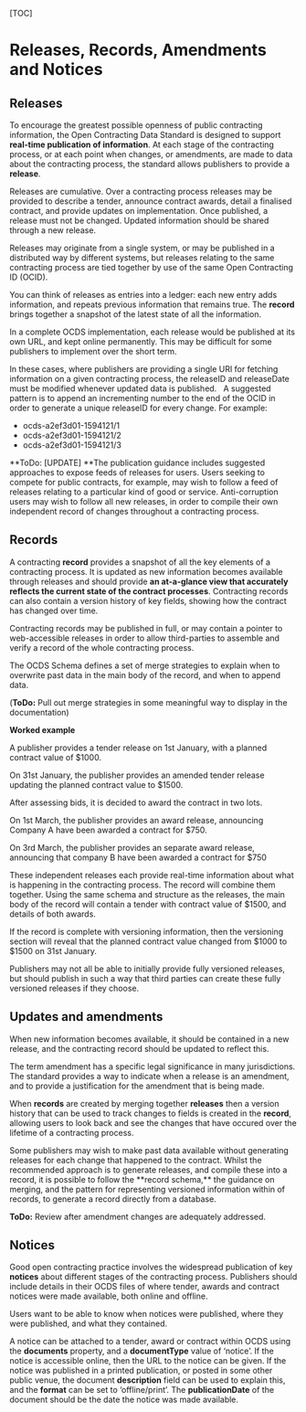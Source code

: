 [TOC]

# Releases, Records, Amendments and Notices

## Releases

To encourage the greatest possible openness of public contracting information, the Open Contracting Data Standard is designed to support **real-time publication of information**. At each stage of the contracting process, or at each point when changes, or amendments, are made to data about the contracting process, the standard allows publishers to provide a **release**.

Releases are cumulative. Over a contracting process releases may be provided to describe a tender, announce contract awards, detail a finalised contract, and provide updates on implementation. Once published, a release must not be changed. Updated information should be shared through a new release.

Releases may originate from a single system, or may be published in a distributed way by different systems, but releases relating to the same contracting process are tied together by use of the same Open Contracting ID (OCID).

You can think of releases as entries into a ledger: each new entry adds information, and repeats previous information that remains true. The **record** brings together a snapshot of the latest state of all the information.

<div class="well">
<p>In a complete OCDS implementation, each release would be published at its own URL, and kept online permanently. This may be difficult for some publishers to implement over the short term.
</p>
<p>
In these cases, where publishers are providing a single URI for fetching information on a given contracting process, the releaseID and releaseDate must be modified whenever updated data is published.   A suggested pattern is to append an incrementing number to the end of the OCID in order to generate a unique releaseID for every change. For example:
</p>
<ul>
    <li>ocds-a2ef3d01-1594121/1</li>
    <li>ocds-a2ef3d01-1594121/2</li>
    <li>ocds-a2ef3d01-1594121/3</li>
</ul>
</div>

**ToDo: [UPDATE] **The publication guidance includes suggested approaches to expose feeds of releases for users. Users seeking to compete for public contracts, for example, may wish to follow a feed of releases relating to a particular kind of good or service. Anti-corruption users may wish to follow all new releases, in order to compile their own independent record of changes throughout a contracting process.

## Records

A contracting **record** provides a snapshot of all the key elements of a contracting process. It is updated as new information becomes available through releases and should provide **an at-a-glance view that accurately reflects the current state of the contract processes**. Contracting records can also contain a version history of key fields, showing how the contract has changed over time. 

Contracting records may be published in full, or may contain a pointer to web-accessible releases in order to allow third-parties to assemble and verify a record of the whole contracting process.

The OCDS Schema defines a set of merge strategies to explain when to overwrite past data in the main body of the record, and when to append data.

(**ToDo:** Pull out merge strategies in some meaningful way to display in the documentation)

<div class="well">
<p>
<strong>Worked example</strong>
</p>
<p>
A publisher provides a tender release on 1st January, with a planned contract value of $1000.
</p>
<p>
On 31st January, the publisher provides an amended tender release updating the planned contract value to $1500.
</p>
<p>
After assessing bids, it is decided to award the contract in two lots.
</p>
<p>
On 1st March, the publisher provides an award release, announcing Company A have been awarded a contract for $750.
</p>
<p>
On 3rd March, the publisher provides an separate award release, announcing that company B have been awarded a contract for $750
</p>
<p>
These independent releases each provide real-time information about what is happening in the contracting process. The record will combine them together. Using the same schema and structure as the releases, the main body of the record will contain a tender with contract value of $1500, and details of both awards.
</p>
<p>
If the record is complete with versioning information, then the versioning section will reveal that the planned contract value changed from $1000 to $1500 on 31st January.
</p>
</div>

Publishers may not all be able to initially provide fully versioned releases, but should publish in such a way that third parties can create these fully versioned releases if they choose.

## Updates and amendments

When new information becomes available, it should be contained in a new release, and the contracting record should be updated to reflect this. 

The term amendment has a specific legal significance in many jurisdictions. The standard provides a way to indicate when a release is an amendment, and to provide a justification for the amendment that is being made.

When **records** are created by merging together **releases** then a version history that can be used to track changes to fields is created in the **record**, allowing users to look back and see the changes that have occured over the lifetime of a contracting process. 

<div class="well">
Some publishers may wish to make past data available without generating releases for each change that happened to the contract. Whilst the recommended approach is to generate releases, and compile these into a record, it is possible to follow the **record schema,** the guidance on merging, and the pattern for representing versioned information within of records, to generate a record directly from a database. 
</div>

**ToDo:** Review after amendment changes are adequately addressed.

## Notices

Good open contracting practice involves the widespread publication of key **notices** about different stages of the contracting process. Publishers should include details in their OCDS files of where tender, awards and contract notices were made available, both online and offline.

Users want to be able to know when notices were published, where they were published, and what they contained. 

A notice can be attached to a tender, award or contract within OCDS using the **documents** property, and a **documentType** value of ‘notice’. If the notice is accessible online, then the URL to the notice can be given. If the notice was published in a printed publication, or posted in some other public venue, the document **description** field can be used to explain this, and the **format** can be set to ‘offline/print’. The **publicationDate** of the document should be the date the notice was made available.